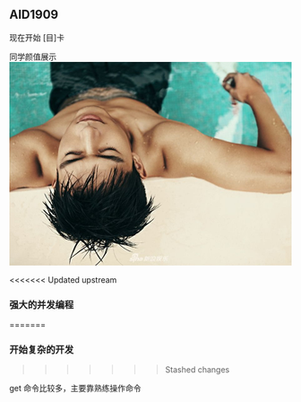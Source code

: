 ## AID1909

现在开始
[目]卡

同学颜值展示
![](./timg.jpg)

<<<<<<< Updated upstream
### 强大的并发编程
=======

### 开始复杂的开发
>>>>>>> Stashed changes

get 命令比较多，主要靠熟练操作命令
